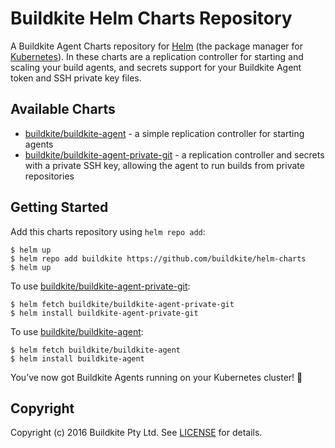 # Buildkite Helm Charts Repository

A Buildkite Agent Charts repository for [Helm](https://helm.sh) (the package manager for [Kubernetes](http://kubernetes.io)). In these charts are a replication controller for starting and scaling your build agents, and secrets support for your Buildkite Agent token and SSH private key files.

## Available Charts

* [buildkite/buildkite-agent](buildkite-agent) - a simple replication controller for starting agents
* [buildkite/buildkite-agent-private-git](buildkite-agent-private-git) - a replication controller and secrets with a private SSH key, allowing the agent to run builds from private repositories

## Getting Started

Add this charts repository using `helm repo add`:

```
$ helm up
$ helm repo add buildkite https://github.com/buildkite/helm-charts
$ helm up
```

To use [buildkite/buildkite-agent-private-git](buildkite-agent-private-git):

```
$ helm fetch buildkite/buildkite-agent-private-git
$ helm install buildkite-agent-private-git
```

To use [buildkite/buildkite-agent](buildkite-agent):

```
$ helm fetch buildkite/buildkite-agent
$ helm install buildkite-agent
```

You’ve now got Buildkite Agents running on your Kubernetes cluster! :tada:

## Copyright

Copyright (c) 2016 Buildkite Pty Ltd. See [LICENSE](LICENSE) for details.
